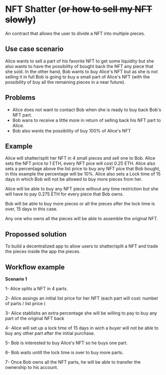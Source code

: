 # NFT Shatter (~~or how to sell my NFT slowly~~)

An contract that allows the user to divide a NFT into multiple pieces.

## Use case scenario
Alice wants to sell a part of his favorite NFT to get some liquidity but she also wants to have the possibility of bought back the NFT any piece that she sold.
In the other hand, Bob wants to buy Alice's NFT but as she is not selling it in full Bob is going to buy a small part of Alice's NFT (with the possibility of buy all the remaining pieces in a near future).

## Problems
* Alice does not want to contact Bob when she is ready to buy back Bob's NFT part.
* Bob wans to receive a little more in return of selling back his NFT part to Alice.
* Bob also wants the possibility of buy 100%  of Alice's NFT


## Example 

Alice will shatter/split her NFT in 4 small pieces and sell one to Bob. Alice sets the NFT price to 1 ETH, every NFT pice will cost 0.25 ETH.
Alice also sets a percentage above the list price to buy any NFT pice that Bob bought, in this example the percentage will be 10%. Alice also sets a Lock time of 15 days in which Bob will not be allowed to buy more pieces from her.

Alice will be able to buy any NFT piece without any time restriction but she will have to pay 0.275 ETH for every piece that Bob owns.

Bob will be able to buy more pieces or all the pieces after the lock time is over, 15 days in this case.

Any one who owns all the pieces will be able to assemble the original NFT.

## Propossed solution
To build a decentralized app to allow users to shatter/split a NFT and trade the pieces inside the app the pieces. 

## Workflow example

**Scenario 1**

1- Alice splits a NFT in 4 parts.

2- Alice assings an initial list price for her NFT (each part will cost: number of parts / list price )

3- Alice stablishs an extra percentage she will be willing to pay to buy any part of the original NFT back

4- Alice will set up a lock time of 15 days in wich a buyer will not be able to buy any other part after the initial purchase.

5- Bob is interested to buy Alice's NFT so he buys one part.

6- Bob waits untill the  lock time is over to buy more parts.

7- Once Bob owns all the NFT parts, he will be able to transfer the ownership to his account.